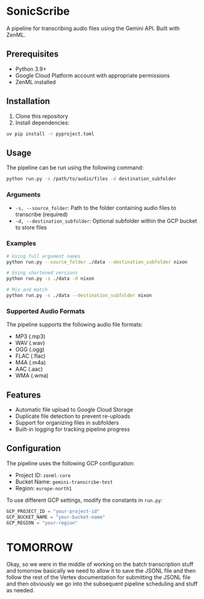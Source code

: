 # SonicScribe

A pipeline for transcribing audio files using the Gemini API. Built with ZenML.

## Prerequisites

- Python 3.9+
- Google Cloud Platform account with appropriate permissions
- ZenML installed

## Installation

1. Clone this repository
2. Install dependencies:
```bash
uv pip install -r pyproject.toml
```

## Usage

The pipeline can be run using the following command:

```bash
python run.py -s /path/to/audio/files -d destination_subfolder
```

### Arguments

- `-s, --source_folder`: Path to the folder containing audio files to transcribe (required)
- `-d, --destination_subfolder`: Optional subfolder within the GCP bucket to store files

### Examples

```bash
# Using full argument names
python run.py --source_folder ./data --destination_subfolder nixon

# Using shortened versions
python run.py -s ./data -d nixon

# Mix and match
python run.py -s ./data --destination_subfolder nixon
```

### Supported Audio Formats

The pipeline supports the following audio file formats:
- MP3 (.mp3)
- WAV (.wav)
- OGG (.ogg)
- FLAC (.flac)
- M4A (.m4a)
- AAC (.aac)
- WMA (.wma)

## Features

- Automatic file upload to Google Cloud Storage
- Duplicate file detection to prevent re-uploads
- Support for organizing files in subfolders
- Built-in logging for tracking pipeline progress

## Configuration

The pipeline uses the following GCP configuration:
- Project ID: `zenml-core`
- Bucket Name: `gemini-transcribe-test`
- Region: `europe-north1`

To use different GCP settings, modify the constants in `run.py`:
```python
GCP_PROJECT_ID = "your-project-id"
GCP_BUCKET_NAME = "your-bucket-name"
GCP_REGION = "your-region"
```

# TOMORROW

Okay, so we were in the middle of working on the batch transcription stuff and
tomorrow basically we need to allow it to save the JSONL file and then follow
the rest of the Vertex documentation for submitting the JSONL file and then
obviously we go into the subsequent pipeline scheduling and stuff as needed.
